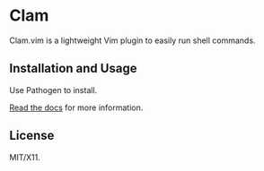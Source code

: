 Clam
====

Clam.vim is a lightweight Vim plugin to easily run shell commands.

Installation and Usage
----------------------

Use Pathogen to install.

[Read the
docs](http://vim-doc.heroku.com/view?https://raw.github.com/sjl/clam.vim/master/doc/clam.txt)
for more information.

License
-------

MIT/X11.
